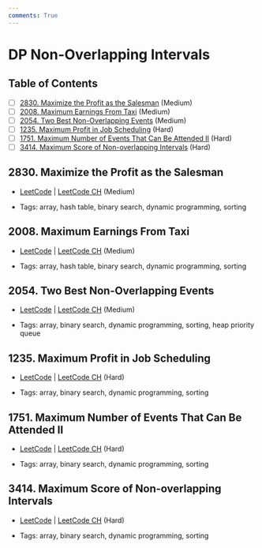 ```yaml
---
comments: True
---
```


# DP Non-Overlapping Intervals

## Table of Contents

- [ ] [2830. Maximize the Profit as the Salesman](https://leetcode.cn/problems/maximize-the-profit-as-the-salesman/) (Medium)
- [ ] [2008. Maximum Earnings From Taxi](https://leetcode.cn/problems/maximum-earnings-from-taxi/) (Medium)
- [ ] [2054. Two Best Non-Overlapping Events](https://leetcode.cn/problems/two-best-non-overlapping-events/) (Medium)
- [ ] [1235. Maximum Profit in Job Scheduling](https://leetcode.cn/problems/maximum-profit-in-job-scheduling/) (Hard)
- [ ] [1751. Maximum Number of Events That Can Be Attended II](https://leetcode.cn/problems/maximum-number-of-events-that-can-be-attended-ii/) (Hard)
- [ ] [3414. Maximum Score of Non-overlapping Intervals](https://leetcode.cn/problems/maximum-score-of-non-overlapping-intervals/) (Hard)

## 2830. Maximize the Profit as the Salesman

-   [LeetCode](https://leetcode.com/problems/maximize-the-profit-as-the-salesman/) | [LeetCode CH](https://leetcode.cn/problems/maximize-the-profit-as-the-salesman/) (Medium)

-   Tags: array, hash table, binary search, dynamic programming, sorting


## 2008. Maximum Earnings From Taxi

-   [LeetCode](https://leetcode.com/problems/maximum-earnings-from-taxi/) | [LeetCode CH](https://leetcode.cn/problems/maximum-earnings-from-taxi/) (Medium)

-   Tags: array, hash table, binary search, dynamic programming, sorting


## 2054. Two Best Non-Overlapping Events

-   [LeetCode](https://leetcode.com/problems/two-best-non-overlapping-events/) | [LeetCode CH](https://leetcode.cn/problems/two-best-non-overlapping-events/) (Medium)

-   Tags: array, binary search, dynamic programming, sorting, heap priority queue


## 1235. Maximum Profit in Job Scheduling

-   [LeetCode](https://leetcode.com/problems/maximum-profit-in-job-scheduling/) | [LeetCode CH](https://leetcode.cn/problems/maximum-profit-in-job-scheduling/) (Hard)

-   Tags: array, binary search, dynamic programming, sorting


## 1751. Maximum Number of Events That Can Be Attended II

-   [LeetCode](https://leetcode.com/problems/maximum-number-of-events-that-can-be-attended-ii/) | [LeetCode CH](https://leetcode.cn/problems/maximum-number-of-events-that-can-be-attended-ii/) (Hard)

-   Tags: array, binary search, dynamic programming, sorting


## 3414. Maximum Score of Non-overlapping Intervals

-   [LeetCode](https://leetcode.com/problems/maximum-score-of-non-overlapping-intervals/) | [LeetCode CH](https://leetcode.cn/problems/maximum-score-of-non-overlapping-intervals/) (Hard)

-   Tags: array, binary search, dynamic programming, sorting
